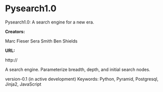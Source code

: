 # Pysearch1.0
Pysearch1.0: A search engine for a new era.

**Creators:**

Marc Fieser
Sera Smith
Ben Shields

**URL:**

http://

A search engine. Parameterize breadth, depth, and initial search nodes.

version-0.1 (in active development)
Keywords: Python, Pyramid, Postgresql, Jinja2, JavaScript
